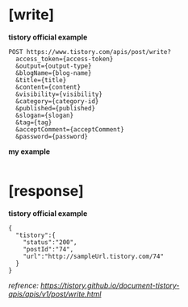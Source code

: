 
# [write]

**tistory official example**
```
POST https://www.tistory.com/apis/post/write?
  access_token={access-token}
  &output={output-type}
  &blogName={blog-name}
  &title={title}
  &content={content}
  &visibility={visibility}
  &category={category-id}
  &published={published}
  &slogan={slogan}
  &tag={tag}
  &acceptComment={acceptComment}
  &password={password}
```

**my example**
```
```


# [response]

**tistory official example**
```
{
  "tistory":{
    "status":"200",
    "postId":"74",
    "url":"http://sampleUrl.tistory.com/74"
  }
}
```









*refrence: https://tistory.github.io/document-tistory-apis/apis/v1/post/write.html*